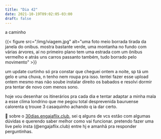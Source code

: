 ```yaml
---
title: "Dia 42"
date: 2021-10-19T09:02:05-03:00
draft: false
---
```


a caminho

{{< figure src="/img/viagem.jpg" alt="uma foto meio borrada tirada da janela do onibus. mostra bastante verde, uma montanha no fundo com várias árvores, aí no primeiro plano tem uma estrada com um ônibus vermelho e atrás uns carros passanto também, tudo borrado pelo movimento" >}}

um update curtinho só pra constar que cheguei ontem a noite, sp tá um gelo e uma chuva, n tenho nem roupa pra isso. tentei fazer esse upload ontem mesmo mas não soube instalar direito os babados e resolvi dormir pra tentar de novo com menos sono. 

hoje vou desenhar os itinerários pra cada dia e tentar adaptar a minha mala a esse clima londrino que me pegou total desprevenida bauruense calorenta q trouxe 3 casaquinho achando q ia dar certo. 

📌 sobre o [30dias.engajaflix.club](https://30dias.engajaflix.club), sei q alguns de vcs estão com algumas dúvidas e querendo saber melhor como vai funcionar. pretendo fazer uma live pelo insta (@engajaflix.club) entre hj e amanhã pra responder perguntinhas.